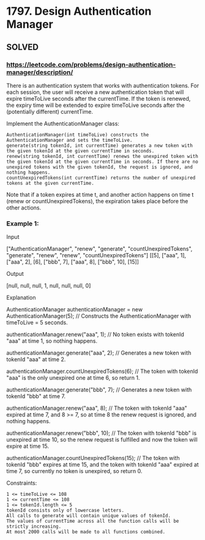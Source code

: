 # 1797. Design Authentication Manager

## SOLVED

### https://leetcode.com/problems/design-authentication-manager/description/

There is an authentication system that works with authentication tokens. For each session, the user will receive a new authentication token that will expire timeToLive seconds after the currentTime. If the token is renewed, the expiry time will be extended to expire timeToLive seconds after the (potentially different) currentTime.

Implement the AuthenticationManager class:

    AuthenticationManager(int timeToLive) constructs the AuthenticationManager and sets the timeToLive.
    generate(string tokenId, int currentTime) generates a new token with the given tokenId at the given currentTime in seconds.
    renew(string tokenId, int currentTime) renews the unexpired token with the given tokenId at the given currentTime in seconds. If there are no unexpired tokens with the given tokenId, the request is ignored, and nothing happens.
    countUnexpiredTokens(int currentTime) returns the number of unexpired tokens at the given currentTime.

Note that if a token expires at time t, and another action happens on time t (renew or countUnexpiredTokens), the expiration takes place before the other actions.



### Example 1:

Input

["AuthenticationManager", "renew", "generate", "countUnexpiredTokens", "generate", "renew", "renew", "countUnexpiredTokens"]
[[5], ["aaa", 1], ["aaa", 2], [6], ["bbb", 7], ["aaa", 8], ["bbb", 10], [15]]

Output

[null, null, null, 1, null, null, null, 0]

Explanation

AuthenticationManager authenticationManager = new AuthenticationManager(5); // Constructs the AuthenticationManager with timeToLive = 5 seconds.

authenticationManager.renew("aaa", 1); // No token exists with tokenId "aaa" at time 1, so nothing happens.

authenticationManager.generate("aaa", 2); // Generates a new token with tokenId "aaa" at time 2.

authenticationManager.countUnexpiredTokens(6); // The token with tokenId "aaa" is the only unexpired one at time 6, so return 1.

authenticationManager.generate("bbb", 7); // Generates a new token with tokenId "bbb" at time 7.

authenticationManager.renew("aaa", 8); // The token with tokenId "aaa" expired at time 7, and 8 >= 7, so at time 8 the renew request is ignored, and nothing happens.

authenticationManager.renew("bbb", 10); // The token with tokenId "bbb" is unexpired at time 10, so the renew request is fulfilled and now the token will expire at time 15.

authenticationManager.countUnexpiredTokens(15); // The token with tokenId "bbb" expires at time 15, and the token with tokenId "aaa" expired at time 7, so currently no token is unexpired, so return 0.



Constraints:

    1 <= timeToLive <= 108
    1 <= currentTime <= 108
    1 <= tokenId.length <= 5
    tokenId consists only of lowercase letters.
    All calls to generate will contain unique values of tokenId.
    The values of currentTime across all the function calls will be strictly increasing.
    At most 2000 calls will be made to all functions combined.

